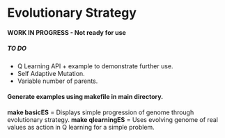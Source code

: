 # Evolutionary Strategy

#### WORK IN PROGRESS - Not ready for use

##### TO DO
* Q Learning API + example to demonstrate further use.
* Self Adaptive Mutation.
* Variable number of parents.

#### Generate examples using makefile in main directory.
**make basicES** = Displays simple progression of genome through evolutionary strategy.
**make qlearningES** = Uses evolving genome of real values as action in Q learning for a simple problem.